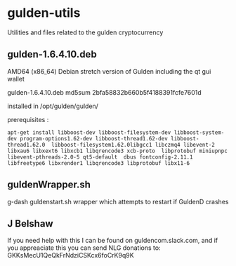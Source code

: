 # gulden-utils
Utilities and files related to the gulden cryptocurrency

## gulden-1.6.4.10.deb  

AMD64 (x86_64) Debian stretch version of Gulden including the qt gui wallet

gulden-1.6.4.10.deb md5sum 2bfa58832b660b5f4188391fcfe7601d 

installed in /opt/gulden/gulden/

prerequisites :
```
apt-get install libboost-dev libboost-filesystem-dev libboost-system-dev program-options1.62-dev libboost-thread1.62-dev libboost-thread1.62.0  libboost-filesystem1.62.0libgcc1 libczmq4 libevent-2 libxau6 libxext6 libxcb1 libqrencode3 xcb-proto  libprotobuf miniupnpc libevent-pthreads-2.0-5 qt5-default  dbus fontconfig-2.11.1 libfreetype6 libxrender1 libqrencode3 libprotobuf libx11-6 
```

## guldenWrapper.sh

g-dash guldenstart.sh wrapper which attempts to restart if GuldenD crashes


## J Belshaw

If you need help with this I can be found on guldencom.slack.com, and if you appreaciate this you can send NLG donations to:
GKKsMecU1QeQkFrNdziCSKcx6foCrK9q9K


